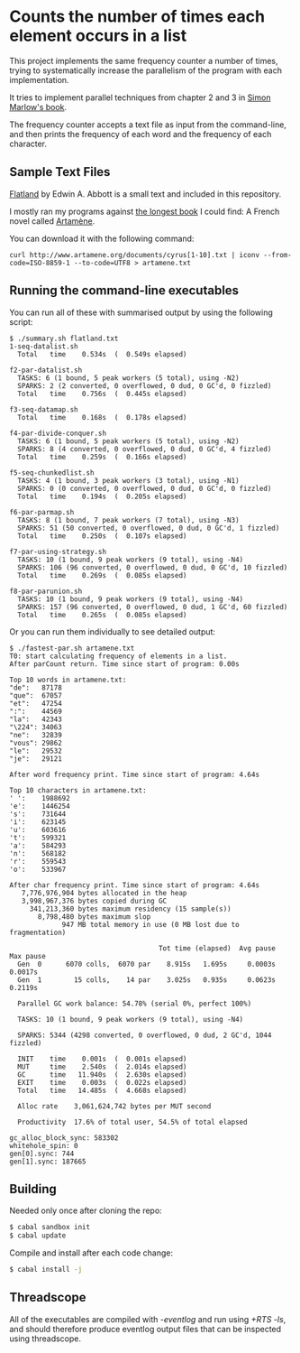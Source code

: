 # Counts the number of times each element occurs in a list

This project implements the same frequency counter a number of times,
trying to systematically increase the parallelism of the program with each implementation.

It tries to implement parallel techniques from chapter 2 and 3 in
[Simon Marlow's book](http://chimera.labs.oreilly.com/books/1230000000929/index.html).

The frequency counter accepts a text file as input from the command-line, and then prints the frequency of each word
and the frequency of each character.

## Sample Text Files

[Flatland](https://en.wikipedia.org/wiki/Flatland) by Edwin A. Abbott is a small text and included in this repository.

I mostly ran my programs against [the longest book](https://en.wikipedia.org/wiki/List_of_longest_novels) I could find:
A French novel called [Artamène](https://en.wikipedia.org/wiki/Artam%C3%A8ne).

You can download it with the following command:
```
curl http://www.artamene.org/documents/cyrus[1-10].txt | iconv --from-code=ISO-8859-1 --to-code=UTF8 > artamene.txt
```

## Running the command-line executables

You can run all of these with summarised output by using the following script:
```
$ ./summary.sh flatland.txt
1-seq-datalist.sh
  Total   time    0.534s  (  0.549s elapsed)

f2-par-datalist.sh
  TASKS: 6 (1 bound, 5 peak workers (5 total), using -N2)
  SPARKS: 2 (2 converted, 0 overflowed, 0 dud, 0 GC'd, 0 fizzled)
  Total   time    0.756s  (  0.445s elapsed)

f3-seq-datamap.sh
  Total   time    0.168s  (  0.178s elapsed)

f4-par-divide-conquer.sh
  TASKS: 6 (1 bound, 5 peak workers (5 total), using -N2)
  SPARKS: 8 (4 converted, 0 overflowed, 0 dud, 0 GC'd, 4 fizzled)
  Total   time    0.259s  (  0.166s elapsed)

f5-seq-chunkedlist.sh
  TASKS: 4 (1 bound, 3 peak workers (3 total), using -N1)
  SPARKS: 0 (0 converted, 0 overflowed, 0 dud, 0 GC'd, 0 fizzled)
  Total   time    0.194s  (  0.205s elapsed)

f6-par-parmap.sh
  TASKS: 8 (1 bound, 7 peak workers (7 total), using -N3)
  SPARKS: 51 (50 converted, 0 overflowed, 0 dud, 0 GC'd, 1 fizzled)
  Total   time    0.250s  (  0.107s elapsed)

f7-par-using-strategy.sh
  TASKS: 10 (1 bound, 9 peak workers (9 total), using -N4)
  SPARKS: 106 (96 converted, 0 overflowed, 0 dud, 0 GC'd, 10 fizzled)
  Total   time    0.269s  (  0.085s elapsed)

f8-par-parunion.sh
  TASKS: 10 (1 bound, 9 peak workers (9 total), using -N4)
  SPARKS: 157 (96 converted, 0 overflowed, 0 dud, 1 GC'd, 60 fizzled)
  Total   time    0.265s  (  0.085s elapsed)
```

Or you can run them individually to see detailed output:
```
$ ./fastest-par.sh artamene.txt
T0: start calculating frequency of elements in a list.
After parCount return. Time since start of program: 0.00s

Top 10 words in artamene.txt:
"de":	87178
"que":	67057
"et":	47254
":":	44569
"la":	42343
"\224":	34063
"ne":	32839
"vous":	29862
"le":	29532
"je":	29121

After word frequency print. Time since start of program: 4.64s

Top 10 characters in artamene.txt:
' ':	1988692
'e':	1446254
's':	731644
'i':	623145
'u':	603616
't':	599321
'a':	584293
'n':	568182
'r':	559543
'o':	533967

After char frequency print. Time since start of program: 4.64s
   7,776,976,904 bytes allocated in the heap
   3,998,967,376 bytes copied during GC
     341,213,360 bytes maximum residency (15 sample(s))
       8,798,480 bytes maximum slop
             947 MB total memory in use (0 MB lost due to fragmentation)

                                     Tot time (elapsed)  Avg pause  Max pause
  Gen  0      6070 colls,  6070 par    8.915s   1.695s     0.0003s    0.0017s
  Gen  1        15 colls,    14 par    3.025s   0.935s     0.0623s    0.2119s

  Parallel GC work balance: 54.78% (serial 0%, perfect 100%)

  TASKS: 10 (1 bound, 9 peak workers (9 total), using -N4)

  SPARKS: 5344 (4298 converted, 0 overflowed, 0 dud, 2 GC'd, 1044 fizzled)

  INIT    time    0.001s  (  0.001s elapsed)
  MUT     time    2.540s  (  2.014s elapsed)
  GC      time   11.940s  (  2.630s elapsed)
  EXIT    time    0.003s  (  0.022s elapsed)
  Total   time   14.485s  (  4.668s elapsed)

  Alloc rate    3,061,624,742 bytes per MUT second

  Productivity  17.6% of total user, 54.5% of total elapsed

gc_alloc_block_sync: 583302
whitehole_spin: 0
gen[0].sync: 744
gen[1].sync: 187665
```

## Building

Needed only once after cloning the repo:

```bash
$ cabal sandbox init
$ cabal update
```

Compile and install after each code change:

```bash
$ cabal install -j
```

## Threadscope

All of the executables are compiled with *-eventlog* and run using *+RTS -ls*, and should therefore
produce eventlog output files that can be inspected using threadscope.